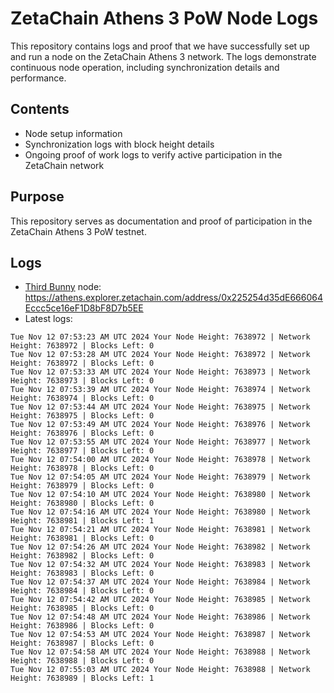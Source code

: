 # ZetaChain Athens 3 PoW Node Logs
This repository contains logs and proof that we have successfully set up and run a node on the ZetaChain Athens 3 network. The logs demonstrate continuous node operation, including synchronization details and performance.

## Contents
- Node setup information
- Synchronization logs with block height details
- Ongoing proof of work logs to verify active participation in the ZetaChain network

## Purpose
This repository serves as documentation and proof of participation in the ZetaChain Athens 3 PoW testnet.

## Logs

- [Third Bunny](https://thirdbunny.xyz/) node: https://athens.explorer.zetachain.com/address/0x225254d35dE666064Eccc5ce16eF1D8bF8D7b5EE
- Latest logs:
```
Tue Nov 12 07:53:23 AM UTC 2024 Your Node Height: 7638972 | Network Height: 7638972 | Blocks Left: 0
Tue Nov 12 07:53:28 AM UTC 2024 Your Node Height: 7638972 | Network Height: 7638972 | Blocks Left: 0
Tue Nov 12 07:53:33 AM UTC 2024 Your Node Height: 7638973 | Network Height: 7638973 | Blocks Left: 0
Tue Nov 12 07:53:39 AM UTC 2024 Your Node Height: 7638974 | Network Height: 7638974 | Blocks Left: 0
Tue Nov 12 07:53:44 AM UTC 2024 Your Node Height: 7638975 | Network Height: 7638975 | Blocks Left: 0
Tue Nov 12 07:53:49 AM UTC 2024 Your Node Height: 7638976 | Network Height: 7638976 | Blocks Left: 0
Tue Nov 12 07:53:55 AM UTC 2024 Your Node Height: 7638977 | Network Height: 7638977 | Blocks Left: 0
Tue Nov 12 07:54:00 AM UTC 2024 Your Node Height: 7638978 | Network Height: 7638978 | Blocks Left: 0
Tue Nov 12 07:54:05 AM UTC 2024 Your Node Height: 7638979 | Network Height: 7638979 | Blocks Left: 0
Tue Nov 12 07:54:10 AM UTC 2024 Your Node Height: 7638980 | Network Height: 7638980 | Blocks Left: 0
Tue Nov 12 07:54:16 AM UTC 2024 Your Node Height: 7638980 | Network Height: 7638981 | Blocks Left: 1
Tue Nov 12 07:54:21 AM UTC 2024 Your Node Height: 7638981 | Network Height: 7638981 | Blocks Left: 0
Tue Nov 12 07:54:26 AM UTC 2024 Your Node Height: 7638982 | Network Height: 7638982 | Blocks Left: 0
Tue Nov 12 07:54:32 AM UTC 2024 Your Node Height: 7638983 | Network Height: 7638983 | Blocks Left: 0
Tue Nov 12 07:54:37 AM UTC 2024 Your Node Height: 7638984 | Network Height: 7638984 | Blocks Left: 0
Tue Nov 12 07:54:42 AM UTC 2024 Your Node Height: 7638985 | Network Height: 7638985 | Blocks Left: 0
Tue Nov 12 07:54:48 AM UTC 2024 Your Node Height: 7638986 | Network Height: 7638986 | Blocks Left: 0
Tue Nov 12 07:54:53 AM UTC 2024 Your Node Height: 7638987 | Network Height: 7638987 | Blocks Left: 0
Tue Nov 12 07:54:58 AM UTC 2024 Your Node Height: 7638988 | Network Height: 7638988 | Blocks Left: 0
Tue Nov 12 07:55:03 AM UTC 2024 Your Node Height: 7638988 | Network Height: 7638989 | Blocks Left: 1
```
